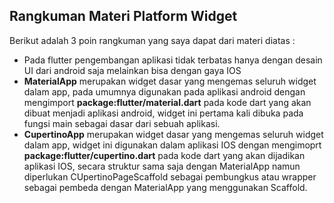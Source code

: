 ## Rangkuman Materi Platform Widget
Berikut adalah 3 poin rangkuman yang saya dapat dari materi diatas :
- Pada flutter pengembangan aplikasi tidak terbatas hanya dengan desain UI dari android saja melainkan bisa dengan gaya IOS
- **MaterialApp** merupakan widget dasar yang mengemas seluruh widget dalam app, pada umumnya digunakan pada aplikasi android dengan mengimport **package:flutter/material.dart** pada kode dart yang akan dibuat menjadi aplikasi android, widget ini pertama kali dibuka pada fungsi main sebagai dasar dari sebuah aplikasi.
- **CupertinoApp** merupakan widget dasar yang mengemas seluruh widget dalam app, widget ini digunakan dalam aplikasi IOS dengan mengimoprt **package:flutter/cupertino.dart** pada kode dart yang akan dijadikan aplikasi IOS, secara struktur sama saja dengan MaterialApp namun diperlukan CUpertinoPageScaffold sebagai pembungkus atau wrapper sebagai pembeda dengan MaterialApp yang menggunakan Scaffold.